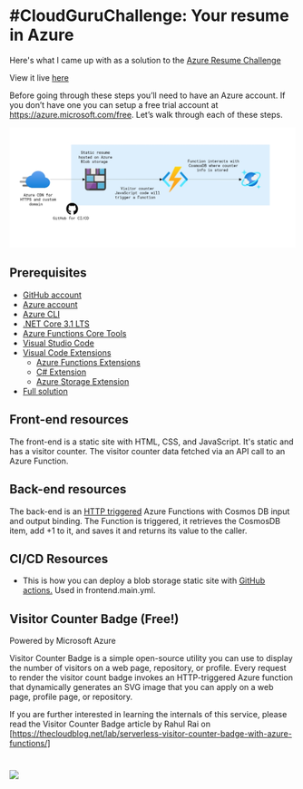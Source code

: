 # #CloudGuruChallenge: Your resume in Azure
Here's what I came up with as a solution to the [Azure Resume Challenge](https://acloudguru.com/blog/engineering/cloudguruchallenge-your-resume-in-azure)

View it live [here](https://lemon-desert-05dc5301e.6.azurestaticapps.net)


Before going through these steps you’ll need to have an Azure account. If you don’t have one you can setup a free trial account at https://azure.microsoft.com/free. Let’s walk through each of these steps.

![Diagram](assets/img/diagram.png)

## Prerequisites

- [GitHub account](https://github.com/join)
- [Azure account](https://azure.microsoft.com/en-us/free)
- [Azure CLI](https://docs.microsoft.com/en-us/cli/azure/install-azure-cli)
- [.NET Core 3.1 LTS](https://dotnet.microsoft.com/download/dotnet/3.1)
- [Azure Functions Core Tools](https://docs.microsoft.com/en-us/azure/azure-functions/functions-run-local?tabs=macos%2Ccsharp%2Cbash#install-the-azure-functions-core-tools)
- [Visual Studio Code](https://code.visualstudio.com)
- [Visual Code Extensions](https://code.visualstudio.com/docs/introvideos/extend)
  - [Azure Functions Extensions](https://marketplace.visualstudio.com/items?itemName=ms-azuretools.vscode-azurefunctions)
  - [C# Extension](https://marketplace.visualstudio.com/items?itemName=ms-dotnettools.csharp)
  - [Azure Storage Extension](https://marketplace.visualstudio.com/items?itemName=ms-azuretools.vscode-azurestorage)
- [Full solution](https://github.com/ACloudGuru-Resources/acg-project-azure-resume)

## Front-end resources

The front-end is a static site with HTML, CSS, and JavaScript. It's static and has a visitor counter. The visitor counter data fetched via an API call to an Azure Function.

## Back-end resources

The back-end is an [HTTP triggered](https://docs.microsoft.com/en-us/azure/azure-functions/functions-bindings-http-webhook-trigger?tabs=csharp) Azure Functions with Cosmos DB input and output binding. The Function is triggered, it retrieves the CosmosDB item, add +1 to it, and saves it and returns its value to the caller.

## CI/CD Resources

- This is how you can deploy a blob storage static site with [GitHub actions.](https://docs.microsoft.com/en-us/azure/storage/blobs/storage-blobs-static-site-github-actions) Used in frontend.main.yml.


## Visitor Counter Badge (Free!)
Powered by Microsoft Azure

Visitor Counter Badge is a simple open-source utility you can use to display the number of visitors on a web page, repository, or profile. Every request to render the visitor count badge invokes an HTTP-triggered Azure function that dynamically generates an SVG image that you can apply on a web page, profile page, or repository. 

If you are further interested in learning the internals of this service, please read the Visitor Counter Badge article by Rahul Rai on
[https://thecloudblog.net/lab/serverless-visitor-counter-badge-with-azure-functions/]


#


![](https://badge.tcblabs.net/api/hc/arasouli/index)
